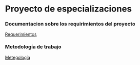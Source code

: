 # Proyecto de especializaciones

### Documentacion sobre los requirimientos del proyecto
[Requerimientos](requerimientos)

### Metodología de trabajo
[Metegología](metodologia)